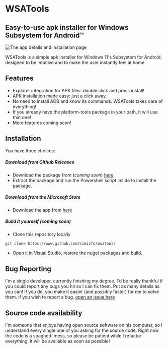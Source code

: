 # WSATools
## Easy-to-use apk installer for Windows Subsystem for Android™

![The app details and installation page](https://github.com/Simizfo/WSATools/raw/main/Media/app_details.png)

WSATools is a simple apk installer for Windows 11's Subsystem for Android, designed to be intuitive and to make the user instantly feel at home.


## Features

- Explorer integration for APK files: double click and press install!
- APK installation made easy: just a click away.
- No need to install ADB and know its commands. WSATools takes care of everything!
- If you already have the platform-tools package in your path, it will use that one!
- More features coming soon!


## Installation

You have three choices: 
##### Download from Github Releases
- Download the package from (*coming soon*) [here](https://www.github.com/simizfo/wsatools/releases)
- Extract the package and run the Powershell script inside to install the package.
##### Download from the Microsoft Store
- Download the app from [here](https://www.microsoft.com/store/apps/9N4P75DXL6FG)
##### Build it yourself (*coming soon*)
- Clone this repository locally
```bash
git clone https://www.github.com/simizfo/wsatools
```
- Open it in Visual Studio, restore the nuget packages and build.


## Bug Reporting

I'm a single developer, currently finishing my degree. I'd be really thankful if you could report any bugs you hit so I can fix them. Put as many details as you can! If you do, you make it easier (and possibly faster) for me to solve them.
If you wish to report a bug, [open an issue here](https://github.com/Simizfo/WSATools/issues/new)


## Source code availability

I'm someone that enjoys having open source software on his computer, so I understand every single one of you asking for the source code. Right now the code is a spaghetti mess, so please be patient while I refactor everything, it will be available as soon as possible!
